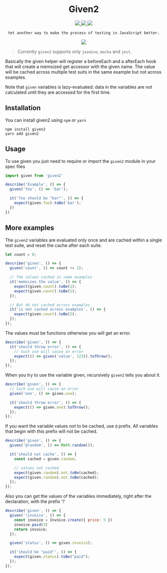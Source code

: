 <h1 align="center">Given2</h1>

<p align="center">
  <a href="https://www.npmjs.com/package/given2">
    <img src="https://img.shields.io/npm/v/given2.svg"/>
  </a>

  <a href="https://www.npmjs.com/package/given2">
    <img src="https://img.shields.io/npm/dm/given2.svg"/>
  </a>

  <img src="https://travis-ci.org/tatyshev/given2.svg?branch=v2"/>
</p>

<p align="center">
  <code>Yet another way to make the process of testing in JavaScript better.</code>
</p>

<p align="center">
  <img src="https://github.com//tatyshev/given2/blob/v2/static/example.png?raw=true"/>
</p>

> Currently `given2` supports only `jasmine`, `mocha` and `jest`.

Basically the given helper will register a beforeEach and a afterEach hook that will create a memoized get accessor with the given name. The value will be cached across multiple test suits in the same example but not across examples.

Note that `given` variables is lazy-evaluated: data in the variables are not calculated until they are accessed for the first time.

## Installation

You can install given2 using `npm` or `yarn`

```
npm install given2
yarn add given2
```

## Usage

To use given you just need to require or import the `given2` module in your spec files

```js
import given from 'given2'

describe('Example', () => {
  given('foo', () => 'bar');

  it('foo should be "bar"', () => {
    expect(given.foo).toBe('bar');
  })
})
```

## More examples

The `given2` variables are evaluated only once and are cached within a single test suite, and reset the cache after each suite.

```js
let count = 0;

describe('given', () => {
  given('count', () => count += 1);

  // The values cached in same examples
  it('memoizes the value', () => {
    expect(given.count).toBe(1);
    expect(given.count).toBe(1);
  });

  // But do not cached across examples
  it('is not cached across examples', () => {
    expect(given.count).toBe(2);
  });
});
```

The values must be functions otherwise you will get an error.

```js
describe('given', () => {
  it('should throw error', () => {
    // Such use will cause an error
    expect(() => given('value', 123)).toThrow();
  });
});
```

When you try to use the variable given, recursively `given2` tells you about it.

```js
describe('given', () => {
  // Such use will cause an error
  given('one', () => given.one);

  it('should throw error', () => {
    expect(() => given.one).toThrow();
  });
});
```

If you want the variable values not to be cached, use `@` prefix. All variables that begin with this prefix will not be cached.

```js
describe('given', () => {
  given('@random', () => Math.random());

  it('should not cache', () => {
    const cached = given.random;

    // values not cached
    expect(given.random).not.toBe(cached);
    expect(given.random).not.toBe(cached);
  });
});
```

Also you can get the values of the variables immediately, right after the declaration, with the prefix '!'

```js
describe('given', () => {
  given('!invoice', () => {
    const invoice = Invoice.create({ price: 5 })
    invoice.paid(3)
    return invoice;
  });

  given('status', () => given.invoice);

  it('should be "paid"', () => {
    expect(given.status).toBe("paid");
  });
});
```



